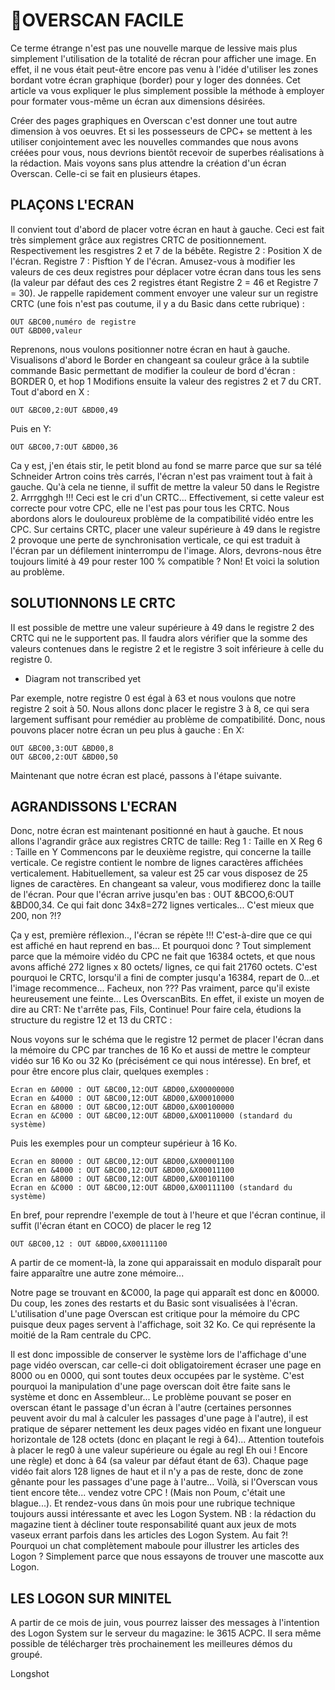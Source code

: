OVERSCAN FACILE
===============

Ce terme étrange n'est pas une nouvelle marque de lessive mais plus simplement l'utilisation de la totalité de récran pour afficher une image. En effet, il ne vous était peut-être encore pas venu à l'idée d'utiliser les zones bordant votre écran graphique (border) pour y loger des données. Cet article va vous expliquer le plus simplement possible la méthode à employer pour formater vous-même un écran aux dimensions désirées.

Créer des pages graphiques en Overscan c'est donner une tout autre dimension à vos oeuvres. Et si les possesseurs de CPC+ se mettent à les utiliser conjointement avec les nouvelles commandes que nous avons créées pour vous, nous devrions bientôt recevoir de superbes réalisations à la rédaction. Mais voyons sans plus attendre la création d'un écran Overscan. Celle-ci se fait en plusieurs étapes.

PLAÇONS L'ECRAN
---------------

Il convient tout d'abord de placer votre écran en haut à gauche.
Ceci est fait très simplement grâce aux registres CRTC de positionnement. Respectivement les resgistres 2 et 7 de la bébête.
Registre 2 : Position X de l'écran.
Registre 7 : Pisftion Y de l'écran.
Amusez-vous à modifier les valeurs de ces deux registres pour déplacer votre écran dans tous les sens (la valeur par défaut des ces 2 registres étant Registre 2 = 46 et Registre 7 = 30).
Je rappelle rapidement comment envoyer une valeur sur un registre CRTC (une fois n'est pas coutume, il y a du Basic dans cette rubrique) :

```
OUT &BC00,numéro de registre
OUT &BD00,valeur
```

Reprenons, nous voulons positionner notre écran en haut à gauche. Visualisons d'abord le Border en changeant sa couleur grâce à la subtile commande Basic permettant de modifier la couleur de bord d'écran : BORDER 0, et hop 1 Modifions ensuite la valeur des registres 2 et 7 du CRT. Tout d'abord en X :

```
OUT &BC00,2:0UT &BD00,49
```

Puis en Y:

```
OUT &BC00,7:OUT &BD00,36
```

Ca y est, j'en étais stir, le petit blond au fond se marre parce que sur sa télé Schneider Artron coins très carrés, l'écran n'est pas vraiment tout à fait à gauche. Qu'à cela ne tienne, il suffit de mettre la valeur 50 dans le Registre 2. Arrrgghgh !!! Ceci est le cri d'un CRTC...
Effectivement, si cette valeur est correcte pour votre CPC, elle ne l'est pas pour tous les CRTC. Nous abordons alors le douloureux problème de la compatibilité vidéo entre les CPC. Sur certains CRTC, placer une valeur supérieure à 49 dans le registre 2 provoque une perte de synchronisation verticale, ce qui est traduit à l'écran par un défilement ininterrompu de l'image. Alors, devrons-nous être toujours limité à 49 pour rester 100 % compatible ?
Non! Et voici la solution au problème.

SOLUTIONNONS LE CRTC
--------------------

II est possible de mettre une valeur supérieure à 49 dans le registre 2 des CRTC qui ne le supportent pas. Il faudra alors vérifier que la somme des valeurs contenues dans le registre 2 et le registre 3 soit inférieure à celle du registre 0.

* Diagram not transcribed yet

Par exemple, notre registre 0 est égal à 63 et nous voulons que notre registre 2 soit à 50.
Nous allons donc placer le registre 3 à 8, ce qui sera largement suffisant pour remédier au problème de compatibilité. Donc, nous pouvons placer notre écran un peu plus à gauche :
En X:

```
OUT &BC00,3:OUT &BD00,8
OUT &BC00,2:OUT &BD00,50
```

Maintenant que notre écran est placé, passons à l'étape suivante.

AGRANDISSONS L'ECRAN
--------------------

Donc, notre écran est maintenant positionné en haut à gauche.
Et nous allons l'agrandir grâce aux registres CRTC de taille:
Reg 1 : Taille en X
Reg 6 : Taille en Y
Commencons par le deuxième registre, qui concerne la taille verticale. Ce registre contient le nombre de lignes caractères affichées verticalement. Habituellement, sa valeur est 25 car vous disposez de 25 lignes de caractères. En changeant sa valeur, vous modifierez donc la taille de l'écran. Pour que l'écran arrive jusqu'en bas : OUT &BCOO,6:OUT &BD00,34. Ce qui fait donc 34x8=272 lignes verticales...
C'est mieux que 200, non ?!?

Ça y est, première réflexion.., l'écran se répète !!! C'est-à-dire que ce qui est affiché en haut reprend en bas...
Et pourquoi donc ? Tout simplement parce que la mémoire vidéo du CPC ne fait que 16384 octets, et que nous avons affiché 272 lignes x 80 octets/ lignes, ce qui fait 21760 octets. C'est pourquoi le CRTC, lorsqu'il a fini de compter jusqu'a 16384, repart de 0...et l'image recommence...
Facheux, non ??? Pas vraiment, parce qu'il existe heureusement une feinte... Les OverscanBits.
En effet, il existe un moyen de dire au CRT: Ne t'arrête pas, Fils, Continue!
Pour faire cela, étudions la structure du registre 12 et 13 du CRTC :

Nous voyons sur le schéma que le registre 12 permet de placer l'écran dans la mémoire du CPC par tranches de 16 Ko et aussi de mettre le compteur vidéo sur 16 Ko ou 32 Ko (précisément ce qui nous intéresse).
En bref, et pour être encore plus clair, quelques exemples :

```
Ecran en &0000 : OUT &BC00,12:OUT &BD00,&X00000000
Ecran en &4000 : OUT &BC00,12:OUT &BD00,&X00010000
Ecran en &8000 : OUT &BC00,12:OUT &BD00,&X00100000
Ecran en &C000 : OUT &BC00,12:OUT &BD00,&XO0110000 (standard du système)
```

Puis les exemples pour un compteur supérieur à 16 Ko.

```
Ecran en 80000 : OUT &BC00,12:OUT &BD00,&X00001100
Ecran en &4000 : OUT &BC00,12:OUT &BD00,&X00011100
Ecran en &8000 : OUT &BC00,12:OUT &BD00,&X00101100
Ecran en &C000 : OUT &BC00,12:OUT &BD00,&X00111100 (standard du système)
```

En bref, pour reprendre l'exemple de tout à l'heure et que l'écran continue, il suffit (l'écran étant en COCO) de placer le reg 12

```
OUT &BC00,12 : OUT &BD00,&X00111100
```

A partir de ce moment-là, la zone qui apparaissait en modulo disparaît pour faire apparaître une autre zone mémoire...

Notre page se trouvant en &C000, la page qui apparaît est donc en &0000. Du coup, les zones des restarts et du Basic sont visualisées à l'écran.
L'utilisation d'une page Overscan est critique pour la mémoire du CPC puisque deux pages servent à l'affichage, soit 32 Ko. Ce qui représente la moitié de la Ram centrale du CPC.

Il est donc impossible de conserver le système lors de l'affichage d'une page vidéo overscan, car celle-ci doit obligatoirement écraser une page en 8000 ou en 0000, qui sont toutes deux occupées par le système.
C'est pourquoi la manipulation d'une page overscan doit être faite sans le système et donc en Assembleur...
Le problème pouvant se poser en overscan étant le passage d'un écran à l'autre (certaines personnes peuvent avoir du mal à calculer les passages d'une page à l'autre), il est pratique de séparer nettement les deux pages vidéo en fixant une longueur horizontale de 128 octets (donc en plaçant le regi à 64)... Attention toutefois à placer le reg0 à une valeur supérieure ou égale au regl Eh oui ! Encore une règle) et donc à 64 (sa valeur par défaut étant de 63).
Chaque page vidéo fait alors 128 lignes de haut et il n'y a pas de reste, donc de zone gênante pour les passages d'une page à l'autre...
Voilà, si l'Overscan vous tient encore tête... vendez votre CPC !
(Mais non Poum, c'était une blague...).
Et rendez-vous dans ûn mois pour une rubrique technique toujours aussi intéressante et avec les Logon System.
NB : la rédaction du magazine tient à décliner toute responsabilité quant aux jeux de mots vaseux errant parfois dans les articles des Logon System.
Au fait ?! Pourquoi un chat complètement maboule pour illustrer les articles des Logon ? Simplement parce que nous essayons de trouver une mascotte aux Logon.

LES LOGON SUR MINITEL
---------------------

A partir de ce mois de juin, vous pourrez laisser des messages à l'intention des Logon System sur le serveur du magazine: le 3615 ACPC. II sera même possible de télécharger très prochainement les meilleures démos du groupé.

Longshot
